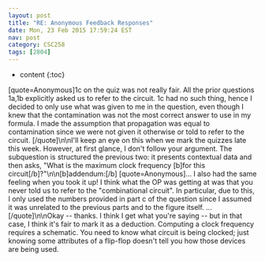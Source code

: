 ```yaml
---
layout: post
title: "RE: Anonymous Feedback Responses"
date: Mon, 23 Feb 2015 17:59:24 EST
nav: post
category: CSC258
tags: [2804]
---
```


* content
{:toc}

[quote=Anonymous]1c on the quiz was not really fair. All the prior questions 1a,1b explicitly asked us to refer to the circuit. 1c had no such thing, hence I decided to only use what was given to me in the question, even though I knew that the contamination was not the most correct answer to use in my formula. I made the assumption that propagation was equal to contamination since we were not given it otherwise or told to refer to the circuit. [/quote]\n\nI'll keep an eye on this when we mark the quizzes late this week. However, at first glance, I don't follow your argument. The subquestion is structured the previous two: it presents contextual data and then asks, "What is the maximum clock frequency [b]for this circuit[/b]?"\n\n[b]addendum:[/b] [quote=Anonymous]... I also had the same feeling when you took it up! I think what the OP was getting at was that you never told us to refer to the "combinational circuit". In particular, due to this, I only used the numbers provided in part c of the question since I assumed it was unrelated to the previous parts and to the figure itself. ...[/quote]\n\nOkay -- thanks. I think I get what you're saying -- but in that case, I think it's fair to mark it as a deduction. Computing a clock frequency requires a schematic. You need to know what circuit is being clocked; just knowing some attributes of a flip-flop doesn't tell you how those devices are being used.
<!-- more -->
<p></p>

